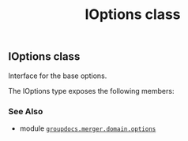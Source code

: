 ﻿---
title: IOptions class
second_title: GroupDocs.Merger for Python via .NET API References
description: 
type: docs
url: /python-net/groupdocs.merger.domain.options/ioptions/
is_root: false
weight: 140
---

## IOptions class

Interface for the base options.



The IOptions type exposes the following members:


### See Also
* module [`groupdocs.merger.domain.options`](..)
